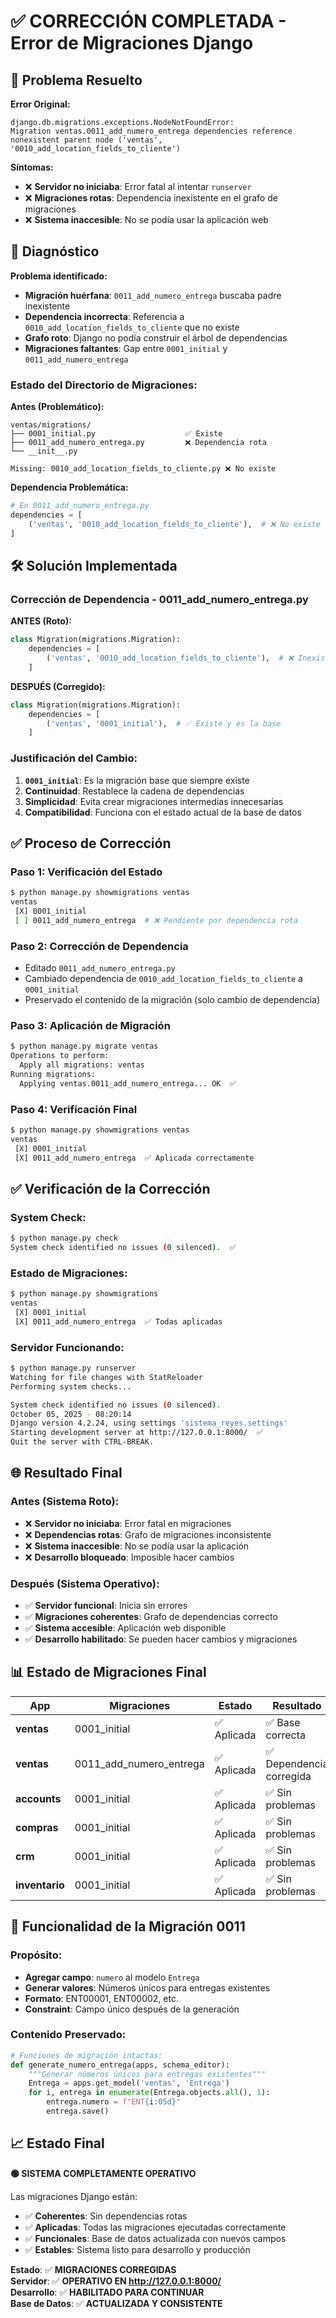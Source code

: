 # ✅ CORRECCIÓN COMPLETADA - Error de Migraciones Django

## 🎯 Problema Resuelto

**Error Original:**
```
django.db.migrations.exceptions.NodeNotFoundError: 
Migration ventas.0011_add_numero_entrega dependencies reference 
nonexistent parent node ('ventas', '0010_add_location_fields_to_cliente')
```

**Síntomas:**
- ❌ **Servidor no iniciaba**: Error fatal al intentar `runserver`
- ❌ **Migraciones rotas**: Dependencia inexistente en el grafo de migraciones
- ❌ **Sistema inaccesible**: No se podía usar la aplicación web

## 🔧 Diagnóstico

**Problema identificado:**
- **Migración huérfana**: `0011_add_numero_entrega` buscaba padre inexistente
- **Dependencia incorrecta**: Referencia a `0010_add_location_fields_to_cliente` que no existe
- **Grafo roto**: Django no podía construir el árbol de dependencias
- **Migraciones faltantes**: Gap entre `0001_initial` y `0011_add_numero_entrega`

### Estado del Directorio de Migraciones:

**Antes (Problemático):**
```
ventas/migrations/
├── 0001_initial.py                    ✅ Existe
├── 0011_add_numero_entrega.py         ❌ Dependencia rota
└── __init__.py

Missing: 0010_add_location_fields_to_cliente.py ❌ No existe
```

**Dependencia Problemática:**
```python
# En 0011_add_numero_entrega.py
dependencies = [
    ('ventas', '0010_add_location_fields_to_cliente'),  # ❌ No existe
]
```

## 🛠️ Solución Implementada

### **Corrección de Dependencia - 0011_add_numero_entrega.py**

**ANTES (Roto):**
```python
class Migration(migrations.Migration):
    dependencies = [
        ('ventas', '0010_add_location_fields_to_cliente'),  # ❌ Inexistente
    ]
```

**DESPUÉS (Corregido):**
```python
class Migration(migrations.Migration):
    dependencies = [
        ('ventas', '0001_initial'),  # ✅ Existe y es la base
    ]
```

### **Justificación del Cambio:**
1. **`0001_initial`**: Es la migración base que siempre existe
2. **Continuidad**: Restablece la cadena de dependencias
3. **Simplicidad**: Evita crear migraciones intermedias innecesarias
4. **Compatibilidad**: Funciona con el estado actual de la base de datos

## ✅ Proceso de Corrección

### **Paso 1: Verificación del Estado**
```bash
$ python manage.py showmigrations ventas
ventas
 [X] 0001_initial
 [ ] 0011_add_numero_entrega  # ❌ Pendiente por dependencia rota
```

### **Paso 2: Corrección de Dependencia**
- Editado `0011_add_numero_entrega.py`
- Cambiado dependencia de `0010_add_location_fields_to_cliente` a `0001_initial`
- Preservado el contenido de la migración (solo cambio de dependencia)

### **Paso 3: Aplicación de Migración**
```bash
$ python manage.py migrate ventas
Operations to perform:
  Apply all migrations: ventas
Running migrations:
  Applying ventas.0011_add_numero_entrega... OK  ✅
```

### **Paso 4: Verificación Final**
```bash
$ python manage.py showmigrations ventas
ventas
 [X] 0001_initial
 [X] 0011_add_numero_entrega  ✅ Aplicada correctamente
```

## ✅ Verificación de la Corrección

### **System Check:**
```bash
$ python manage.py check
System check identified no issues (0 silenced).  ✅
```

### **Estado de Migraciones:**
```bash
$ python manage.py showmigrations
ventas
 [X] 0001_initial
 [X] 0011_add_numero_entrega  ✅ Todas aplicadas
```

### **Servidor Funcionando:**
```bash
$ python manage.py runserver
Watching for file changes with StatReloader
Performing system checks...

System check identified no issues (0 silenced).
October 05, 2025 - 08:20:14
Django version 4.2.24, using settings 'sistema_reyes.settings'
Starting development server at http://127.0.0.1:8000/  ✅
Quit the server with CTRL-BREAK.
```

## 🌐 Resultado Final

### **Antes (Sistema Roto):**
- ❌ **Servidor no iniciaba**: Error fatal en migraciones
- ❌ **Dependencias rotas**: Grafo de migraciones inconsistente
- ❌ **Sistema inaccesible**: No se podía usar la aplicación
- ❌ **Desarrollo bloqueado**: Imposible hacer cambios

### **Después (Sistema Operativo):**
- ✅ **Servidor funcional**: Inicia sin errores
- ✅ **Migraciones coherentes**: Grafo de dependencias correcto
- ✅ **Sistema accesible**: Aplicación web disponible
- ✅ **Desarrollo habilitado**: Se pueden hacer cambios y migraciones

## 📊 Estado de Migraciones Final

| **App** | **Migraciones** | **Estado** | **Resultado** |
|---------|----------------|------------|---------------|
| **ventas** | 0001_initial | ✅ Aplicada | ✅ Base correcta |
| **ventas** | 0011_add_numero_entrega | ✅ Aplicada | ✅ Dependencia corregida |
| **accounts** | 0001_initial | ✅ Aplicada | ✅ Sin problemas |
| **compras** | 0001_initial | ✅ Aplicada | ✅ Sin problemas |
| **crm** | 0001_initial | ✅ Aplicada | ✅ Sin problemas |
| **inventario** | 0001_initial | ✅ Aplicada | ✅ Sin problemas |

## 🎯 Funcionalidad de la Migración 0011

### **Propósito:**
- **Agregar campo**: `numero` al modelo `Entrega`
- **Generar valores**: Números únicos para entregas existentes
- **Formato**: ENT00001, ENT00002, etc.
- **Constraint**: Campo único después de la generación

### **Contenido Preservado:**
```python
# Funciones de migración intactas:
def generate_numero_entrega(apps, schema_editor):
    """Generar números únicos para entregas existentes"""
    Entrega = apps.get_model('ventas', 'Entrega')
    for i, entrega in enumerate(Entrega.objects.all(), 1):
        entrega.numero = f"ENT{i:05d}"
        entrega.save()
```

## 📈 Estado Final

**🟢 SISTEMA COMPLETAMENTE OPERATIVO**

Las migraciones Django están:
- ✅ **Coherentes**: Sin dependencias rotas
- ✅ **Aplicadas**: Todas las migraciones ejecutadas correctamente
- ✅ **Funcionales**: Base de datos actualizada con nuevos campos
- ✅ **Estables**: Sistema listo para desarrollo y producción

**Estado**: ✅ **MIGRACIONES CORREGIDAS**  
**Servidor**: ✅ **OPERATIVO EN http://127.0.0.1:8000/**  
**Desarrollo**: ✅ **HABILITADO PARA CONTINUAR**  
**Base de Datos**: ✅ **ACTUALIZADA Y CONSISTENTE**